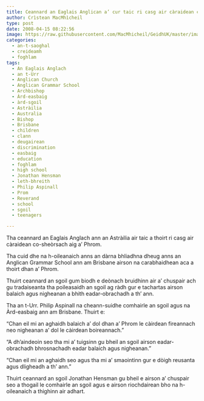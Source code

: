 ```yaml
---
title: Ceannard an Eaglais Anglican a’ cur taic ri casg air càraidean co-sheòrsach aig a’ Phrom
author: Crìstean MacMhìcheil
type: post
date: 2008-04-15 08:22:56
image: https://raw.githubusercontent.com/MacMhicheil/GeidhUK/master/images/2008-04-15-ceannard-an-eaglais-anglican-a-cur-taic-ri-casg-air-caraidean-co-sheorsach-aig-a-phrom.jpg
categories:
  - an-t-saoghal
  - creideamh
  - foghlam
tags:
  - An Eaglais Anglach
  - an t-Urr
  - Anglican Church
  - Anglican Grammar School
  - Archbishop
  - Àrd-easbaig
  - àrd-sgoil
  - Astràilia
  - Australia
  - Bishop
  - Brisbane
  - children
  - clann
  - deugairean
  - discrimination
  - easbaig
  - education
  - foghlam
  - high school
  - Jonathan Hensman
  - leth-bhreith
  - Philip Aspinall
  - Prom
  - Reverand
  - school
  - sgoil
  - teenagers

---
```

Tha ceannard an Eaglais Anglach ann an Astràilia air taic a thoirt ri casg air càraidean co-sheòrsach aig a&#8217; Phrom.

<!--more-->

Tha cuid dhe na h-oileanaich anns an dàrna bhliadhna dheug anns an Anglican Grammar School ann am Brisbane airson na carabhaidhean aca a thoirt dhan a&#8217; Phrom.

Thuirt ceannard an sgoil gum biodh e deònach bruidhinn air a&#8217; chuspair ach gu tradaiseanta tha poileasaidh an sgoil ag ràdh gur e tachartas airson balaich agus nigheanan a bhith eadar-obrachadh a th&#8217; ann.

Tha an t-Urr. Philip Aspinall na cheann-suidhe comhairle an sgoil agus na Àrd-easbaig ann am Brisbane. Thuirt e:

&#8220;Chan eil mi an aghaidh balaich a&#8217; dol dhan a&#8217; Phrom le càirdean fireannach neo nigheanan a&#8217; dol le càirdean boireannach.&#8221;

&#8220;A dh&#8217;aindeoin seo tha mi a&#8217; tuigsinn gu bheil an sgoil airson eadar-obrachadh bhrosnachadh eadar balaich agus nigheanan.&#8221;

&#8220;Chan eil mi an aghaidh seo agus tha mi a&#8217; smaointinn gur e dòigh reusanta agus dligheadh a th&#8217; ann.&#8221;

Thuirt ceannard an sgoil Jonathan Hensman gu bheil e airson a&#8217; chuspair seo a thogail le comhairle an sgoil agus e airson riochdairean bho na h-oileanaich a thighinn air adhart.

